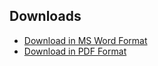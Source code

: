 ## Downloads

- [Download in MS Word Format](/doc/my_resume.docx)
- [Download in PDF Format](/doc/my_resume.pdf)

